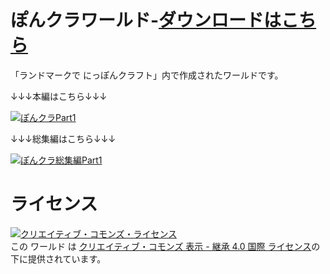 # ぽんクラワールド-[ダウンロードはこちら](https://github.com/YukkuriLaboratory/BlockHideAndSeek/releases/latest)

「ランドマークで にっぽんクラフト」内で作成されたワールドです。

↓↓↓本編はこちら↓↓↓

[![ぽんクラPart1](http://img.youtube.com/vi/04Pmv3uB4TM/0.jpg)](https://www.youtube.com/watch?v=04Pmv3uB4TM&list=PLAk_kz3mvfCvU3L94cATpPW7fRDWwY_n4&index=1)

↓↓↓総集編はこちら↓↓↓

[![ぽんクラ総集編Part1](http://img.youtube.com/vi/QYHjeaQPI2s/0.jpg)](https://www.youtube.com/watch?v=QYHjeaQPI2s&list=PLAk_kz3mvfCsUw5ZZn4PHqPVcX-Q8s3rU&index=1)

# ライセンス

<a rel="license" href="http://creativecommons.org/licenses/by-sa/4.0/"><img alt="クリエイティブ・コモンズ・ライセンス" style="border-width:0" src="https://i.creativecommons.org/l/by-sa/4.0/88x31.png" /></a><br />この ワールド は <a rel="license" href="https://creativecommons.org/licenses/by-sa/4.0/deed.ja">クリエイティブ・コモンズ 表示 - 継承 4.0 国際 ライセンス</a>の下に提供されています。
